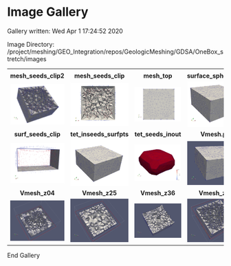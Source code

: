 # Image Gallery 

Gallery written: Wed Apr  1 17:24:52 2020

Image Directory: /project/meshing/GEO_Integration/repos/GeologicMeshing/GDSA/OneBox_stretch/images


|  |  |  |   | 
| :---: | :---: | :---: | :---:  | 
|  |  |  |   | 
|  **mesh_seeds_clip2** |  **mesh_seeds_clip** |  **mesh_top** |  **surface_sphere_pts**  | 
| <img width="300" src="mesh_seeds_clip2.png"> | <img width="300" src="mesh_seeds_clip.png"> | <img width="300" src="mesh_top.png"> | <img width="300" src="surface_sphere_pts.png">  | 
|  **surf_seeds_clip** |  **tet_inseeds_surfpts** |  **tet_seeds_inout** |  **Vmesh.ply**  | 
| <img width="300" src="surf_seeds_clip.png"> | <img width="300" src="tet_inseeds_surfpts.png"> | <img width="300" src="tet_seeds_inout.png"> | <img width="300" src="Vmesh.ply.png">  | 
|  **Vmesh_z04** |  **Vmesh_z25** |  **Vmesh_z36** |  **Vmesh_z49**  | 
| <img width="300" src="Vmesh_z04.png"> | <img width="300" src="Vmesh_z25.png"> | <img width="300" src="Vmesh_z36.png"> | <img width="300" src="Vmesh_z49.png">  | 


End Gallery
